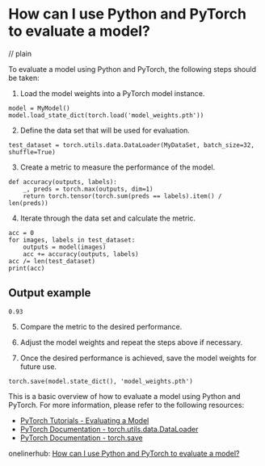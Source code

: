# How can I use Python and PyTorch to evaluate a model?
// plain

To evaluate a model using Python and PyTorch, the following steps should be taken:

1. Load the model weights into a PyTorch model instance.
```
model = MyModel()
model.load_state_dict(torch.load('model_weights.pth'))
```

2. Define the data set that will be used for evaluation.
```
test_dataset = torch.utils.data.DataLoader(MyDataSet, batch_size=32, shuffle=True)
```

3. Create a metric to measure the performance of the model.
```
def accuracy(outputs, labels):
    _, preds = torch.max(outputs, dim=1)
    return torch.tensor(torch.sum(preds == labels).item() / len(preds))
```

4. Iterate through the data set and calculate the metric.
```
acc = 0
for images, labels in test_dataset:
    outputs = model(images)
    acc += accuracy(outputs, labels)
acc /= len(test_dataset)
print(acc)
```
## Output example
 `0.93`

5. Compare the metric to the desired performance.

6. Adjust the model weights and repeat the steps above if necessary.

7. Once the desired performance is achieved, save the model weights for future use.
```
torch.save(model.state_dict(), 'model_weights.pth')
```

This is a basic overview of how to evaluate a model using Python and PyTorch. For more information, please refer to the following resources:

- [PyTorch Tutorials - Evaluating a Model](https://pytorch.org/tutorials/beginner/blitz/cifar10_tutorial.html#sphx-glr-beginner-blitz-cifar10-tutorial-py)
- [PyTorch Documentation - torch.utils.data.DataLoader](https://pytorch.org/docs/stable/data.html#torch.utils.data.DataLoader)
- [PyTorch Documentation - torch.save](https://pytorch.org/docs/stable/torch.html#torch.save)

onelinerhub: [How can I use Python and PyTorch to evaluate a model?](https://onelinerhub.com/python-pytorch/how-can-i-use-python-and-pytorch-to-evaluate-a-model)